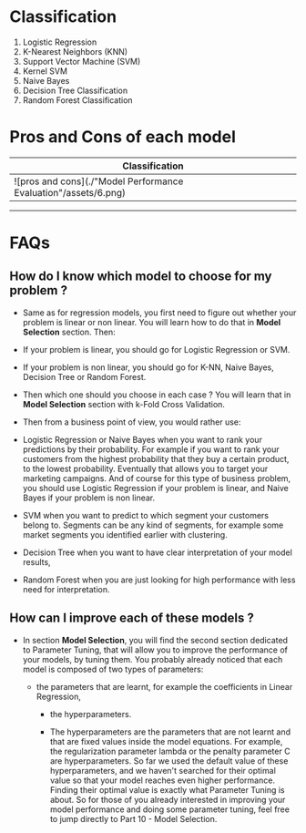 # Classification
	
1. Logistic Regression
2. K-Nearest Neighbors (KNN)
3. Support Vector Machine (SVM)
4. Kernel SVM
5. Naive Bayes
6. Decision Tree Classification
7. Random Forest Classification

# Pros and Cons of each model 

|Classification|
|---|
|![pros and cons](./"Model Performance Evaluation"/assets/6.png)|


---

# FAQs 

## How do I know which model to choose for my problem ?

- Same as for regression models, you first need to figure out whether your problem is linear or non linear. You will learn how to do that in **Model Selection** section. Then:

- If your problem is linear, you should go for Logistic Regression or SVM.

- If your problem is non linear, you should go for K-NN, Naive Bayes, Decision Tree or Random Forest.

- Then which one should you choose in each case ? You will learn that in **Model Selection** section with k-Fold Cross Validation.

- Then from a business point of view, you would rather use:

- Logistic Regression or Naive Bayes when you want to rank your predictions by their probability. For example if you want to rank your customers from the highest probability that they buy a certain product, to the lowest probability. Eventually that allows you to target your marketing campaigns. And of course for this type of business problem, you should use Logistic Regression if your problem is linear, and Naive Bayes if your problem is non linear.

- SVM when you want to predict to which segment your customers belong to. Segments can be any kind of segments, for example some market segments you identified earlier with clustering.

- Decision Tree when you want to have clear interpretation of your model results,

- Random Forest when you are just looking for high performance with less need for interpretation. 

## How can I improve each of these models ?

- In section **Model Selection**, you will find the second section dedicated to Parameter Tuning, that will allow you to improve the performance of your models, by tuning them. You probably already noticed that each model is composed of two types of parameters:

	- the parameters that are learnt, for example the coefficients in Linear Regression,

		- the hyperparameters.
		
		- The hyperparameters are the parameters that are not learnt and that are fixed values inside the model equations. For example, the regularization parameter lambda or the penalty parameter C are hyperparameters. So far we used the default value of these hyperparameters, and we haven't searched for their optimal value so that your model reaches even higher performance. Finding their optimal value is exactly what Parameter Tuning is about. So for those of you already interested in improving your model performance and doing some parameter tuning, feel free to jump directly to Part 10 - Model Selection.